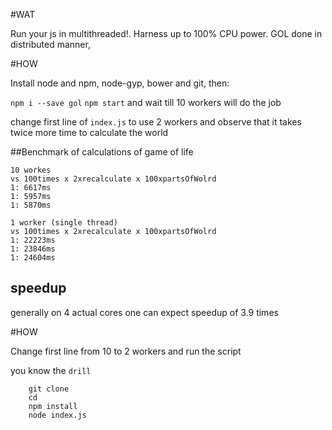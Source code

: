#WAT

Run your js in multithreaded!. Harness up to 100% CPU power.
GOL done in distributed manner,


#HOW

Install node and npm, node-gyp, bower and git,
then:

`npm i --save gol`
`npm start`
and wait till 10 workers will do the job

change first line of `index.js` to use 2 workers
and observe that it takes twice more time to calculate the world

##Benchmark of calculations
of game of life

```
10 workes
vs 100times x 2xrecalculate x 100xpartsOfWolrd
1: 6617ms
1: 5957ms
1: 5870ms
```

```
1 worker (single thread)
vs 100times x 2xrecalculate x 100xpartsOfWolrd
1: 22223ms
1: 23846ms
1: 24604ms
```

## speedup
generally on 4 actual cores one can expect speedup of 3.9 times


#HOW

Change first line from 10 to 2 workers and run the script

you know the `drill`

```
    git clone
    cd
    npm install
    node index.js
```
